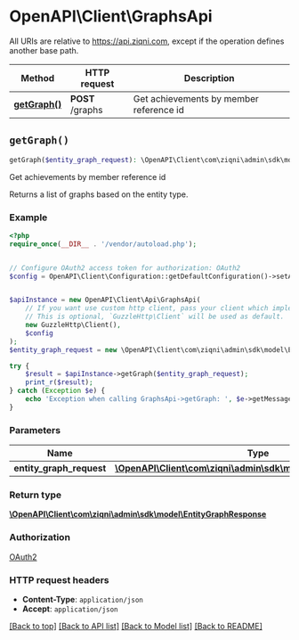 # OpenAPI\Client\GraphsApi

All URIs are relative to https://api.ziqni.com, except if the operation defines another base path.

| Method | HTTP request | Description |
| ------------- | ------------- | ------------- |
| [**getGraph()**](GraphsApi.md#getGraph) | **POST** /graphs | Get achievements by member reference id |


## `getGraph()`

```php
getGraph($entity_graph_request): \OpenAPI\Client\com\ziqni\admin\sdk\model\EntityGraphResponse
```

Get achievements by member reference id

Returns a list of graphs based on the entity type.

### Example

```php
<?php
require_once(__DIR__ . '/vendor/autoload.php');


// Configure OAuth2 access token for authorization: OAuth2
$config = OpenAPI\Client\Configuration::getDefaultConfiguration()->setAccessToken('YOUR_ACCESS_TOKEN');


$apiInstance = new OpenAPI\Client\Api\GraphsApi(
    // If you want use custom http client, pass your client which implements `GuzzleHttp\ClientInterface`.
    // This is optional, `GuzzleHttp\Client` will be used as default.
    new GuzzleHttp\Client(),
    $config
);
$entity_graph_request = new \OpenAPI\Client\com\ziqni\admin\sdk\model\EntityGraphRequest(); // \OpenAPI\Client\com\ziqni\admin\sdk\model\EntityGraphRequest

try {
    $result = $apiInstance->getGraph($entity_graph_request);
    print_r($result);
} catch (Exception $e) {
    echo 'Exception when calling GraphsApi->getGraph: ', $e->getMessage(), PHP_EOL;
}
```

### Parameters

| Name | Type | Description  | Notes |
| ------------- | ------------- | ------------- | ------------- |
| **entity_graph_request** | [**\OpenAPI\Client\com\ziqni\admin\sdk\model\EntityGraphRequest**](../Model/EntityGraphRequest.md)|  | |

### Return type

[**\OpenAPI\Client\com\ziqni\admin\sdk\model\EntityGraphResponse**](../Model/EntityGraphResponse.md)

### Authorization

[OAuth2](../../README.md#OAuth2)

### HTTP request headers

- **Content-Type**: `application/json`
- **Accept**: `application/json`

[[Back to top]](#) [[Back to API list]](../../README.md#endpoints)
[[Back to Model list]](../../README.md#models)
[[Back to README]](../../README.md)
